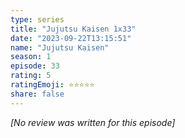 ```yaml
---
type: series
title: "Jujutsu Kaisen 1x33"
date: "2023-09-22T13:15:51"
name: "Jujutsu Kaisen"
season: 1
episode: 33
rating: 5
ratingEmoji: ⭐️⭐️⭐️⭐️⭐️
share: false
---
```


*[No review was written for this episode]*
